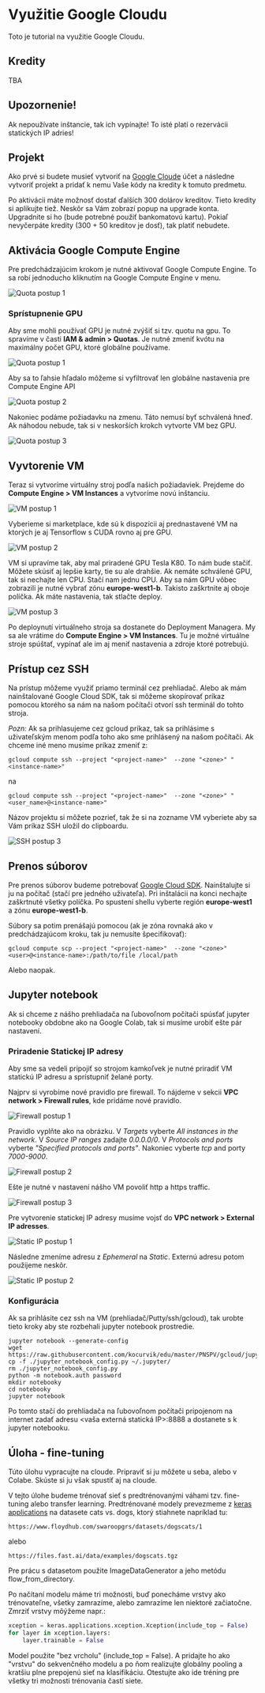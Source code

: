 # Využitie Google Cloudu

Toto je tutorial na využitie Google Cloudu.

## Kredity

TBA

## Upozornenie!

Ak nepoužívate inštancie, tak ich vypínajte! To isté platí o rezervácii statických IP adries!

## Projekt

Ako prvé si budete musieť vytvoriť na [Google Cloude](https://cloud.google.com/) účet a následne vytvoriť projekt a pridať k nemu Vaše kódy na kredity k tomuto predmetu.

Po aktivácii máte možnosť dostať ďalších 300 dolárov kreditov. Tieto kredity si aplikujte tiež. Neskôr sa Vám zobrazí popup na upgrade konta. Upgradnite si ho (bude potrebné použiť bankomatovú kartu). Pokiaľ nevyčerpáte kredity (300 + 50 kreditov je dosť), tak platiť nebudete.

## Aktivácia Google Compute Engine

Pre predchádzajúcim krokom je nutné aktivovať Google Compute Engine. To sa robí jednoducho kliknutím na Google Compute Engine v menu.

![Quota postup 1](https://raw.githubusercontent.com/kocurvik/edu/master/PNSPV/gcloud/imgs/init_compute.png)


### Sprístupnenie GPU

Aby sme mohli používať GPU je nutné zvýšiť si tzv. quotu na gpu. To spravíme v časti **IAM & admin > Quotas**. Je nutné zmeniť kvótu na maximálny počet GPU, ktoré globálne používame.

![Quota postup 1](https://raw.githubusercontent.com/kocurvik/edu/master/PNSPV/gcloud/imgs/quota1.png)

Aby sa to ľahsie hľadalo môžeme si vyfiltrovať len globálne nastavenia pre Compute Engine API

![Quota postup 2](https://raw.githubusercontent.com/kocurvik/edu/master/PNSPV/gcloud/imgs/quota2.png)

Nakoniec podáme požiadavku na zmenu. Táto nemusí byť schválená hneď. Ak náhodou nebude, tak si v neskorších krokch vytvorte VM bez GPU.

![Quota postup 3](https://raw.githubusercontent.com/kocurvik/edu/master/PNSPV/gcloud/imgs/quota3.png)

## Vyvtorenie VM

Teraz si vytvoríme virtuálny stroj podľa našich požiadaviek. Prejdeme do **Compute Engine > VM Instances** a vytvoríme novú inštanciu.

![VM postup 1](https://raw.githubusercontent.com/kocurvik/edu/master/PNSPV/gcloud/imgs/vm1.png)

Vyberieme si marketplace, kde sú k dispozícii aj prednastavené VM na ktorých je aj Tensorflow s CUDA rovno aj pre GPU.

![VM postup 2](https://raw.githubusercontent.com/kocurvik/edu/master/PNSPV/gcloud/imgs/vm2.png)

VM si upravíme tak, aby mal priradené GPU Tesla K80. To nám bude stačiť. Môžete skúsiť aj lepšie karty, tie su ale drahšie. Ak nemáte schválené GPU, tak si nechajte len CPU. Stačí nam jednu CPU. Aby sa nám GPU vôbec zobrazili je nutné vybrať zónu **europe-west1-b**. Takisto zaškrtnite aj oboje políčka. Ak máte nastavenia, tak stlačte deploy.

![VM postup 3](https://raw.githubusercontent.com/kocurvik/edu/master/PNSPV/gcloud/imgs/vm3.png)

Po deploynutí virtuálneho stroja sa dostanete do Deployment Managera. My sa ale vrátime do **Compute Engine > VM Instances**. Tu je možné virtuálne stroje spúštať, vypínať ale im aj meniť nastavenia a zdroje ktoré potrebujú.

## Prístup cez SSH

Na prístup môžeme využiť priamo terminál cez prehliadač. Alebo ak mám nainštalované Google Cloud SDK, tak si môžeme skopírovať príkaz pomocou ktorého sa nám na našom počítači otvorí ssh terminál do tohto stroja.

*Pozn:* Ak sa prihlasujeme cez gcloud príkaz, tak sa prihlásime s uživateľským menom podľa toho ako sme prihlásený na našom počítači. Ak chceme iné meno musíme príkaz zmeniť z:
```
gcloud compute ssh --project "<project-name>"  --zone "<zone>" "<instance-name>"
```
na
```
gcloud compute ssh --project "<project-name>"  --zone "<zone>" "<user_name>@<instance-name>"
```

Názov projektu si môžete pozrieť, tak že si na zozname VM vyberiete aby sa Vám príkaz SSH uložil do clipboardu.


![SSH postup 3](https://raw.githubusercontent.com/kocurvik/edu/master/PNSPV/gcloud/imgs/ssh1.png)

## Prenos súborov

Pre prenos súborov budeme potrebovať [Google Cloud SDK](https://cloud.google.com/sdk/docs/). Nainštalujte si ju na počítač (stačí pre jedného uživateľa). Pri inštalácii na konci nechajte zaškrtnuté všetky políčka. Po spustení shellu vyberte región **europe-west1** a zónu **europe-west1-b**.

Súbory sa potim prenášajú pomocou (ak je zóna rovnaká ako v predchádzajúcom kroku, tak ju nemusíte špecifikovať):

```
gcloud compute scp --project "<project-name>"  --zone "<zone>" <user>@<instance-name>:/path/to/file /local/path
```

Alebo naopak. 

## Jupyter notebook

Ak si chceme z nášho prehliadača na ľubovoľnom počítači spúsťať jupyter notebooky obdobne ako na Google Colab, tak si musíme urobiť ešte pár nastavení. 

### Priradenie Statickej IP adresy

Aby sme sa vedeli pripojiť so strojom kamkoľvek je nutné priradiť VM statickú IP adresu a sprístupniť želané porty.

Najprv si vyrobíme nové pravidlo pre firewall. To nájdeme v sekcii **VPC network > Firewall rules**, kde pridáme nové pravidlo.

![Firewall postup 1](https://raw.githubusercontent.com/kocurvik/edu/master/PNSPV/gcloud/imgs/firewall1.png)

Pravidlo vyplňte ako na obrázku. V *Targets* vyberte *All instances in the network*. V *Source IP ranges* zadajte *0.0.0.0/0*.
V *Protocols and ports* vyberte *"Specified protocols and ports"*. Nakoniec vyberte *tcp* and porty *7000-9000*.

![Firewall postup 2](https://raw.githubusercontent.com/kocurvik/edu/master/PNSPV/gcloud/imgs/firewall2.png)

Ešte je nutné v nastavení nášho VM povoliť http a https traffic.

![Firewall postup 3](https://raw.githubusercontent.com/kocurvik/edu/master/PNSPV/gcloud/imgs/firewall3.png)

Pre vytvorenie statickej IP adresy musíme vojsť do **VPC network > External IP adresses**.

![Static IP postup 1](https://raw.githubusercontent.com/kocurvik/edu/master/PNSPV/gcloud/imgs/ip1.png)

Následne zmeníme adresu z *Ephemeral* na *Static*. Externú adresu potom použijeme neskôr.

![Static IP postup 2](https://raw.githubusercontent.com/kocurvik/edu/master/PNSPV/gcloud/imgs/ip2.png)

### Konfigurácia

Ak sa prihlásite cez ssh na VM (prehliadač/Putty/ssh/gcloud), tak urobte tieto kroky aby ste rozbehali jupyter notebook prostredie.

```
jupyter notebook --generate-config
wget https://raw.githubusercontent.com/kocurvik/edu/master/PNSPV/gcloud/jupyter_notebook_config.py
cp -f ./jupyter_notebook_config.py ~/.jupyter/
rm ./jupyter_notebook_config.py
python -m notebook.auth password
mkdir notebooky
cd notebooky
jupyter notebook
```

Po tomto stačí do prehliadača na ľubovoľnom počítači pripojenom na internet zadať adresu <vaša externá statická IP>:8888 a dostanete s k jupyter notebooku.


## Úloha - fine-tuning

Túto úlohu vypracujte na cloude. Pripraviť si ju môžete u seba, alebo v Colabe. Skúste si ju však spustiť aj na cloude.

V tejto úlohe budeme trénovať sieť s predtrénovanými váhami tzv. fine-tuning alebo transfer learning. Predtrénované modely prevezmeme z [keras applications](https://keras.io/applications/) na datasete cats vs. dogs, ktorý stiahnete napríklad tu:

```
https://www.floydhub.com/swaroopgrs/datasets/dogscats/1
```
alebo
```
https://files.fast.ai/data/examples/dogscats.tgz
```

Pre prácu s datasetom použite ImageDataGenerator a jeho metódu flow_from_directory.


Po načítaní modelu máme tri možnosti, buď ponecháme vrstvy ako trénovateľne, všetky zamrazíme, alebo zamrazíme len niektoré začiatočne. Zmrziť vrstvy môýžeme napr.:
```python
xception = keras.applications.xception.Xception(include_top = False)
for layer in xception.layers:
    layer.trainable = False
```

Model použite "bez vrcholu" (include_top = False). A pridajte ho ako "vrstvu" do sekvenčného modelu a po ňom realizujte globálny pooling a kratšiu plne prepojenú sieť na klasifikáciu. Otestujte ako ide tréning pre všetky tri možnosti trénovania častí siete.
